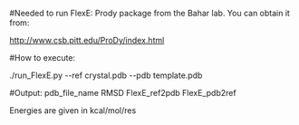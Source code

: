 #Needed to run FlexE:
Prody package from the Bahar lab. You can obtain it from:

http://www.csb.pitt.edu/ProDy/index.html

#How to execute:

./run_FlexE.py --ref crystal.pdb --pdb template.pdb 


#Output:
pdb_file_name RMSD FlexE_ref2pdb FlexE_pdb2ref

Energies are given in kcal/mol/res

